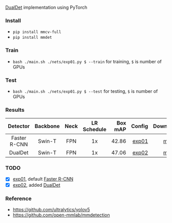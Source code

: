 [DualDet](https://arxiv.org/abs/2107.00420) implementation using PyTorch

### Install

* `pip install mmcv-full`
* `pip install mmdet`

### Train

* `bash ./main.sh ./nets/exp01.py $ --train` for training, `$` is number of GPUs

### Test

* `bash ./main.sh ./nets/exp01.py $ --test` for testing, `$` is number of GPUs

### Results

|   Detector   | Backbone | Neck | LR Schedule | Box mAP |                   Config |                                                                            Download |
|:------------:|:--------:|:----:|:-----------:|--------:|-------------------------:|------------------------------------------------------------------------------------:|
| Faster R-CNN |  Swin-T  | FPN  |     1x      |   42.86 | [exp01](./nets/exp01.py) | [model](https://github.com/jahongir7174/DualDet/releases/download/v0.0.1/exp01.pth) |
|   DualDet    |  Swin-T  | FPN  |     1x      |   47.06 | [exp02](./nets/exp02.py) | [model](https://github.com/jahongir7174/DualDet/releases/download/v0.0.1/exp02.pth) |

### TODO

* [x] [exp01](./nets/exp01.py), default [Faster R-CNN](https://arxiv.org/abs/1506.01497)
* [x] [exp02](./nets/exp02.py), added [DualDet](https://arxiv.org/abs/2107.00420)

### Reference

* https://github.com/ultralytics/yolov5
* https://github.com/open-mmlab/mmdetection
